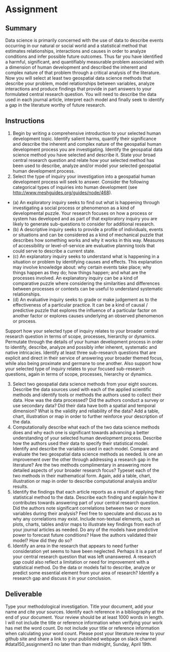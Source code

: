 # Assignment

## Summary

Data science is primarily concerned with the use of data to describe events occurring in our natural or social world and a statistical method that estimates relationships, interactions and causes in order to analyze conditions and infer possible future outcomes. Thus far you have identified a harmful, significant, and quantifiably measurable problem associated with a dimension of human development and described the inherent and complex nature of that problem through a critical analysis of the literature. Now you will select at least two geospatial data science methods that describe your problem, model relationships between variables, analyze interactions and produce findings that provide in part answers to your formulated central research question. You will need to describe the data used in each journal article, interpret each model and finally seek to identify a gap in the literature worthy of future research.

## Instructions

1.  Begin by writing a comprehensive introduction to your selected human development topic. Identify salient harms, quantify their significance and describe the inherent and complex nature of the geospatial human development process you are investigating. Identify the geospatial data science method you have selected and describe it. State your broad central research question and relate how your selected method has been used to describe, analyze and/or model your selected geospatial human development process.
2.  Select the type of inquiry your investigation into a geospatial human development process will seek to answer. Consider the following categorical types of inquiries into human development (see http://www.meshguides.org/guides/node/468).

  + (a) An exploratory inquiry seeks to find out what is happening through investigating a social process or phenomenon as a kind of developmental puzzle. Your research focuses on how a process or system has developed and as part of that exploratory inquiry you are likely to generate sub-questions to consider for additional research.  
  + (b) A descriptive inquiry seeks to provide a profile of individuals, events or situations and can be considered as a kind of mechanical puzzle that describes how something works and why it works in this way. Measures of accessibility or level-of-service are evaluative planning tools that could serve to describe a current state.  
  + (c) An explanatory inquiry seeks to understand what is happening in a situation or problem by identifying causes and effects. This explanation may involve knowledge about: why certain events take place; why things happen as they do; how things happen; and what are the processes involved. An explanatory inquiry can be a kind of comparative puzzle where considering the similarities and differences between processes or contexts can be useful to understand systematic relationships.  
  + (d) An evaluative inquiry seeks to grade or make judgement as to the effectiveness of a particular practice. It can be a kind of causal / predictive puzzle that explores the influence of a particular factor on another factor or explores causes underlying an observed phenomenon or process.  
  
Support how your selected type of inquiry relates to your broader central research question in terms of scope, processes, hierarchy or dynamics. Permutate through the details of your human development process in order to identify, describe, analyze and possibly infer inherent, systematic and native intricacies. Identify at least three sub-research questions that are explicit and direct in their service of answering your broader themed focus, while also being proximate and germane to one another. Also support how your selected type of inquiry relates to your focused sub-research questions, again in terms of scope, processes, hierarchy or dynamics.

3.  Select two geospatial data science methods from your eight sources. Describe the data sources used with each of the applied scientific methods and identify tools or methods the authors used to collect their data. How was the data processed? Did the authors conduct a survey or use secondary data? Did their data have both a spatial and temporal dimension? What is the validity and reliability of the data? Add a table, chart, illustration or map in order to further reinforce your description of the data.
4.  Computationally describe what each of the two data science methods does and why each one is significant towards advancing a better understanding of your selected human development process. Describe how the authors used their data to specify their statistical model. Identify and describe the variables used in each model. Compare and evaluate the two geospatial data science methods as needed. Is one an improvement over the other through addressing a research gap in the literature? Are the two methods complimentary in answering more detailed aspects of your broader research focus? Typeset each of the two methods in their mathematical form. Again, add a table, chart, illustration or map in order to describe computational analysis and/or results.
5.  Identify the findings that each article reports as a result of applying their statistical method to the data. Describe each finding and explain how it contributes towards answering part of your central research question. Did the authors note significant correlations between two or more variables during their analysis? Feel free to speculate and discuss as to why any correlations may exist. Include non-textual elements, such as plots, charts, tables and/or maps to illustrate key findings from each of your journal articles as needed. Do any of the models have predictive power to forecast future conditions? Have the authors validated their model? How did they do so?
6.  Identify an area in the research that appears to need further consideration yet seems to have been neglected. Perhaps it is a part of your central research question that was left unanswered. A research gap could also reflect a limitation or need for improvement with a statistical method. Do the data or models fail to describe, analyze or predict some essential element from your area of research? Identify a research gap and discuss it in your conclusion.

## Deliverable

Type your methodological investigation.  Title your document, add your name and cite your sources.  Identify each reference in a bibliography at the end of your document. Your review should be at least 1000 words in length. I will not include the title or reference information when verifying your work has met the word count.  Do not include your title or reference information when calculating your word count.  Please post your literature review to your github site and share a link to your published webpage on slack channel #data150_assignment3 no later than than midnight, Sunday, April 19th.
